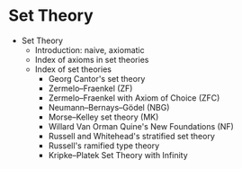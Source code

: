 # Set Theory

* Set Theory
  - Introduction: naive, axiomatic
  - Index of axioms in set theories
  - Index of set theories
    - Georg Cantor's set theory
    - Zermelo–Fraenkel (ZF)
    - Zermelo–Fraenkel with Axiom of Choice (ZFC)
    - Neumann–Bernays–Gödel (NBG)
    - Morse–Kelley set theory (MK)
    - Willard Van Orman Quine's New Foundations (NF)
    - Russell and Whitehead's stratified set theory
    - Russell's ramified type theory
    - Kripke–Platek Set Theory with Infinity
